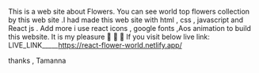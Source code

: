 This is a web site about Flowers. You can see world top flowers collection by this web site .I had made this web site with html , css , javascript and React js . Add more i use react icons , google fonts ,Aos animation to build this website. It is my pleasure 🙋 🥳 🙂  If you visit below live link:
LIVE_LINK_____https://react-flower-world.netlify.app/

thanks ,
Tamanna